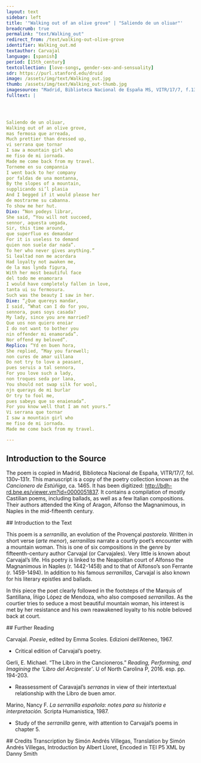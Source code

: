 ```yaml
---
layout: text
sidebar: left
title: '"Walking out of an olive grove" | "Saliendo de un oliuar"'
breadcrumb: true
permalink: "text/Walking_out"
redirect_from: /text/walking-out-olive-grove
identifier: Walking_out.md
textauthor: Carvajal
language: [spanish]
period: [15th_century]
textcollection: [love-songs, gender-sex-and-sensuality]
sdr: https://purl.stanford.edu/druid 
image: /assets/img/text/Walking_out.jpg
thumb: /assets/img/text/Walking_out-thumb.jpg
imagesource: "Madrid, Biblioteca Nacional de España MS, VITR/17/7, f.130v [Public domain]"
fulltext: |
  



Saliendo de un oliuar,
Walking out of an olive grove,
mas fermosa que arreada,
Much prettier than dressed up,
vi serrana que tornar
I saw a mountain girl who
me fiso de mi iornada.
Made me come back from my travel.
Torneme en su compannia
I went back to her company
por faldas de una montanna,
By the slopes of a mountain,
supplicando si’l plasia
And I begged if it would please her
de mostrarme su cabanna.
To show me her hut.
Dixo: “Non podeys librar,
She said, “You will not succeed,
sennor, aquesta uegada,
Sir, this time around,
que superfluo es demandar
For it is useless to demand
quien non suele dar nada”.
To her who never gives anything.”
Si lealtad non me acordara
Had loyalty not awaken me,
de la mas lynda figura,
With her most beautiful face
del todo me enamorara
I would have completely fallen in love,
tanta ui su fermosura.
Such was the beauty I saw in her.
Dixe: “¿Que quereys mandar,
I said, “What can I do for you,
sennora, pues soys casada?
My lady, since you are married?
Que uos non quiero enoiar
I do not want to bother you
nin offender mi enamorada”.
Nor offend my beloved”.
Replico: “Yd en buen hora,
She replied, “May you farewell;
non cures de amar uillana
Do not try to love a peasant,
pues seruis a tal sennora,
For you love such a lady,
non troques seda por lana,
You should not swap silk for wool,
njn querays de mi burlar
Or try to fool me,
pues sabeys que so enaienada”.
For you know well that I am not yours.”
Vi serrana que tornar
I saw a mountain girl who
me fiso de mi iornada.
Made me come back from my travel.

--- 
```

## Introduction to the Source 
<p dir="ltr" id="docs-internal-guid-16cd1481-7fff-9611-d371-0ec7546f1381">The poem is copied in Madrid, Biblioteca Nacional de España, VITR/17/7, fol. 130v-131r. This manuscript is a copy of the poetry collection known as the <em>Cancionero de Estúñiga</em>, ca. 1465. It has been digitized: <a href="http://bdh-rd.bne.es/viewer.vm?id=0000051837">http://bdh-rd.bne.es/viewer.vm?id=0000051837</a>. It contains a compilation of mostly Castilian poems, including ballads, as well as a few Italian compositions. Their authors attended the King of Aragon, Alfonso the Magnanimous, in Naples in the mid-fifteenth century. </p>
## Introduction to the Text 
<p>This poem is a <em>serranilla</em>, an evolution of the Provençal <em>pastorela</em>. Written in short verse (<em>arte menor</em>), <em>serranillas</em> narrate a courtly poet’s encounter with a mountain woman. This is one of six compositions in the genre by fifteenth-century author Carvajal (or Carvajales). Very little is known about Carvajal’s life. His poetry is linked to the Neapolitan court of Alfonso the Magnanimous in Naples (r. 1442-1458) and to that of Alfonso’s son Ferrante (r. 1459-1494). In addition to his famous <em>serranillas</em>, Carvajal is also known for his literary epistles and ballads.</p> <p dir="ltr">In this piece the poet clearly followed in the footsteps of the Marquis of Santillana, Íñigo López de Mendoza, who also composed <em>serranillas</em>. As the courtier tries to seduce a most beautiful mountain woman, his interest is met by her resistance and his own reawakened loyalty to his noble beloved back at court.</p>
## Further Reading 
<p>Carvajal. <em>Poesie</em>, edited by Emma Scoles. Edizioni dell’Ateneo, 1967.</p> <ul> <li>Critical edition of Carvajal’s poetry.</li> </ul> <p>Gerli, E. Michael. “The Libro in the Cancioneros.” <em>Reading, Performing, and Imagining the ‘Libro del Arcipreste’</em>. U of North Carolina P, 2016. esp. pp. 194-203.</p> <ul> <li>Reassessment of Caravajal’s <em>serranas</em> in view of their intertextual relationship with the Libro de buen amor.</li> </ul> <p>Marino, Nancy F. <em>La serranilla española: notes para su historia e interpretación.</em> Scripta Humanistica, 1987.</p> <ul> <li>Study of the <em>serranilla</em> genre, with attention to Carvajal’s poems in chapter 5.</li> </ul>
## Credits
Transcription by Simón Andrés Villegas, Translation by Simón Andrés Villegas, Introduction by Albert Lloret, Encoded in TEI P5 XML by Danny Smith
